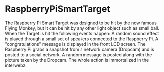 RaspberryPiSmartTarget
======================

The Raspberry Pi Smart Target was designed to be hit by the now famous Flying Monkey, but It can be hit by any other light object such as small ball. When the Target is hit the following events happen: A random sound effect is played through a small set of speakers connected to the Raspberry Pi. A "congratulations" message is displayed in the front LCD screen. The Raspberry Pi grabs a snapshot from a network camera (Dropcam) and is posted to a social network. A random message is posted along with the picture taken by the Dropcam. The whole action is immortalized in the interwebz.
